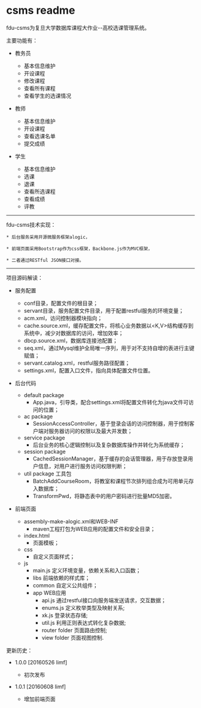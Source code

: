 csms readme
===================

fdu-csms为复旦大学数据库课程大作业--高校选课管理系统。

主要功能有：

* 教务员
	- 基本信息维护
	- 开设课程
	- 修改课程
	- 查看所有课程
	- 查看学生的选课情况

* 教师
	- 基本信息维护
	- 开设课程
	- 查看选课名单
	- 提交成绩

* 学生
	- 基本信息维护
	- 选课
	- 退课
	- 查看所选课程
	- 查看成绩
	- 评教
	
<hr>

fdu-csms技术实现：

	* 后台服务采用开源微服务框架alogic，
	
	* 前端页面采用Bootstrap作为css框架，Backbone.js作为MVC框架，
	
	* 二者通过RESTful JSON接口对接。
	
<hr>

项目源码解读：

- 服务配置
	+ conf目录，配置文件的根目录；
	+ servant目录，服务配置文件目录，用于配置restful服务的环境变量；
	+ acm.xml，访问控制器模块指向；
	+ cache.source.xml，缓存配置文件，将核心业务数据以<K,V>结构缓存到系统中，减少对数据库的访问，增加效率；
	+ dbcp.source.xml，数据库连接池配置；
	+ seq.xml，通过Mysql维护全局唯一序列，用于对不支持自增的表进行主键赋值；
	+ servant.catalog.xml，restful服务路径配置；
	+ settings.xml，配置入口文件，指向具体配置文件位置。
	
- 后台代码
	+ default package
		* App.java，引导类，配合settings.xml将配置文件转化为java文件可访问的位置；
	+ ac package
		* SessionAccessController，基于登录会话的访问控制器，用于控制客户端对服务器访问的权限以及最大并发数；
	+ service package
		* 后台业务的核心逻辑控制以及复杂数据库操作并转化为系统缓存；
	+ session package
		* CachedSessionManager，基于缓存的会话管理器，用于存放登录用户信息，对用户进行服务访问权限判断；
	+ util package 工具包
		* BatchAddCourseRoom，将教室和课程节次排列组合成为可用单元存入数据库；
		* TransformPwd，将静态表中的用户密码进行批量MD5加密。
		
- 前端页面
	+ assembly-make-alogic.xml和WEB-INF
		* maven工程打包为WEB应用的配置文件和安全目录；
	+ index.html
		* 页面模板；
	+ css 
		* 自定义页面样式；
	+ js
		* main.js 定义环境变量，依赖关系和入口函数；
		* libs 前端依赖的样式库；
		* common 自定义公共组件；
		* app WEB应用
			- api.js 通过restful接口向服务端发送请求，交互数据；
			- enums.js 定义枚举类型及映射关系;
			- xk.js 登录状态存储;
			- util.js 利用正则表达式转化复杂数据;
			- router folder 页面路由控制;
			- view folder 页面视图控制.

更新历史：

- 1.0.0 [20160526 limf]
	+ 初次发布

- 1.0.1 [20160608 limf]
	+ 增加前端页面
